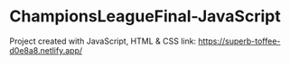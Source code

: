 # ChampionsLeagueFinal-JavaScript
Project created with JavaScript, HTML &amp; CSS
link: https://superb-toffee-d0e8a8.netlify.app/
